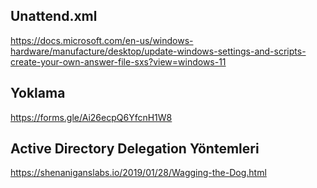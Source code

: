 ## Unattend.xml

https://docs.microsoft.com/en-us/windows-hardware/manufacture/desktop/update-windows-settings-and-scripts-create-your-own-answer-file-sxs?view=windows-11


## Yoklama

https://forms.gle/Ai26ecpQ6YfcnH1W8


## Active Directory Delegation Yöntemleri

https://shenaniganslabs.io/2019/01/28/Wagging-the-Dog.html
